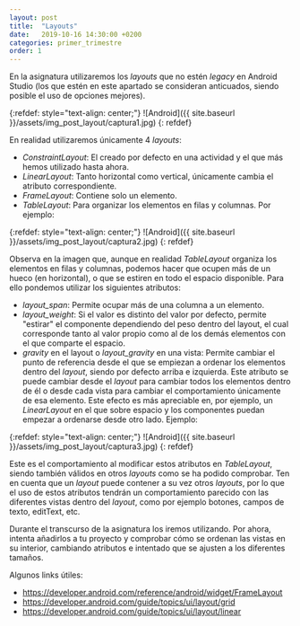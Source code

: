 ```yaml
---
layout: post
title:  "Layouts"
date:   2019-10-16 14:30:00 +0200
categories: primer_trimestre
order: 1
---
```


En la asignatura utilizaremos los *layouts* que no estén *legacy* en Android Studio (los que estén en este apartado se consideran anticuados, siendo posible el uso de opciones mejores). 

{:refdef: style="text-align: center;"}
![Android]({{ site.baseurl }}/assets/img_post_layout/captura1.jpg)
{: refdef}

En realidad utilizaremos únicamente 4 *layouts*:
* *ConstraintLayout*: El creado por defecto en una actividad y el que más hemos utilizado hasta ahora.
* *LinearLayout*: Tanto horizontal como vertical, únicamente cambia el atributo correspondiente.
* *FrameLayout*: Contiene solo un elemento.
* *TableLayout*: Para organizar los elementos en filas y columnas. Por ejemplo:

{:refdef: style="text-align: center;"}
![Android]({{ site.baseurl }}/assets/img_post_layout/captura2.jpg)
{: refdef}

Observa en la imagen que, aunque en realidad *TableLayout* organiza los elementos en filas y columnas, podemos hacer que ocupen más de un hueco (en horizontal), o que se estiren en todo el espacio disponible. Para ello pondemos utilizar los siguientes atributos:

* *layout_span*: Permite ocupar más de una columna a un elemento.
* *layout_weight*: Si el valor es distinto del valor por defecto, permite "estirar" el componente dependiendo del peso dentro del layout, el cual corresponde tanto al valor propio como al de los demás elementos con el que comparte el espacio.
* *gravity* en el layout o *layout_gravity* en una vista: Permite cambiar el punto de referencia desde el que se empiezan a ordenar los elementos dentro del *layout*, siendo por defecto arriba e izquierda. Este atributo se puede cambiar desde el *layout* para cambiar todos los elementos dentro de él o desde cada vista para cambiar el comportamiento únicamente de esa elemento. Este efecto es más apreciable en, por ejemplo, un *LinearLayout* en el que sobre espacio y los componentes puedan empezar a ordenarse desde otro lado. Ejemplo:

{:refdef: style="text-align: center;"}
![Android]({{ site.baseurl }}/assets/img_post_layout/captura3.jpg)
{: refdef}

Este es el comportamiento al modificar estos atributos en *TableLayout*, siendo también válidos en otros *layouts* como se ha podido comprobar. Ten en cuenta que un *layout* puede contener a su vez otros *layouts*, por lo que el uso de estos atributos tendrán un comportamiento parecido con las diferentes vistas dentro del *layout*, como por ejemplo botones, campos de texto, editText, etc.

Durante el transcurso de la asignatura los iremos utilizando. Por ahora, intenta añadirlos a tu proyecto y comprobar cómo se ordenan las vistas en su interior, cambiando atributos e intentado que se ajusten a los diferentes tamaños.

Algunos links útiles:

* <https://developer.android.com/reference/android/widget/FrameLayout>
* <https://developer.android.com/guide/topics/ui/layout/grid>
* <https://developer.android.com/guide/topics/ui/layout/linear>



